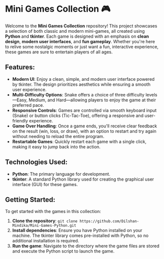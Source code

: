 # Mini Games Collection 🎮

Welcome to the **Mini Games Collection** repository! This project showcases a selection of both classic and modern mini-games, all created using **Python** and **tkinter**. Each game is designed with an emphasis on **clean design**, **modern user interfaces**, and **fun gameplay**. Whether you're here to relive some nostalgic moments or just want a fun, interactive experience, these games are sure to entertain players of all ages.


## Features:
- **Modern UI**: Enjoy a clean, simple, and modern user interface powered by tkinter. The design prioritizes aesthetics while ensuring a smooth user experience.
- **Multi-Difficulty Options**: Snake offers a choice of three difficulty levels—Easy, Medium, and Hard—allowing players to enjoy the game at their preferred pace.
- **Responsive Controls**: Games are controlled via smooth keyboard input (Snake) or button clicks (Tic-Tac-Toe), offering a responsive and user-friendly experience.
- **Game Over Handling**: Once a game ends, you'll receive clear feedback on the result (win, loss, or draw), with an option to restart and try again without needing to reload the entire program.
- **Restartable Games**: Quickly restart each game with a single click, making it easy to jump back into the action.

## Technologies Used:
- **Python**: The primary language for development.
- **tkinter**: A standard Python library used for creating the graphical user interface (GUI) for these games.

## Getting Started:
To get started with the games in this collection:
1. **Clone the repository**: `git clone https://github.com/Dilshan-Mindika/Mini-Games-Python.git`
2. **Install dependencies**: Ensure you have Python installed on your machine. The tkinter library comes pre-installed with Python, so no additional installation is required.
3. **Run the game**: Navigate to the directory where the game files are stored and execute the Python script to launch the game.

